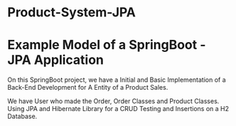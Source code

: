 # Product-System-JPA
<h1>Example Model of a SpringBoot - JPA Application</h1>

On this SpringBoot project, we have a Initial and Basic Implementation of a Back-End Development for A Entity of a Product Sales. 

We have User who made the Order, Order Classes and Product Classes. Using JPA and Hibernate Library for a CRUD Testing and Insertions on a H2 Database.

